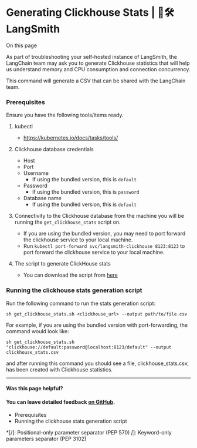 # Generating Clickhouse Stats | 🦜️🛠️ LangSmith

On this page

As part of troubleshooting your self-hosted instance of LangSmith, the LangChain team may ask you to generate Clickhouse statistics that will help us understand memory and CPU consumption and connection concurrency.

This command will generate a CSV that can be shared with the LangChain team.

### Prerequisites​

Ensure you have the following tools/items ready.

  1. kubectl

     * <https://kubernetes.io/docs/tasks/tools/>
  2. Clickhouse database credentials

     * Host
     * Port
     * Username
       * If using the bundled version, this is `default`
     * Password
       * If using the bundled version, this is `password`
     * Database name
       * If using the bundled version, this is `default`
  3. Connectivity to the Clickhouse database from the machine you will be running the `get_clickhouse_stats` script on.

     * If you are using the bundled version, you may need to port forward the clickhouse service to your local machine.
     * Run `kubectl port-forward svc/langsmith-clickhouse 8123:8123` to port forward the clickhouse service to your local machine.
  4. The script to generate ClickHouse stats

     * You can download the script from [here](https://github.com/langchain-ai/helm/blob/main/charts/langsmith/scripts/get_clickhouse_stats.sh)

### Running the clickhouse stats generation script​

Run the following command to run the stats generation script:
    
    
    sh get_clickhouse_stats.sh <clickhouse_url> --output path/to/file.csv  
    

For example, if you are using the bundled version with port-forwarding, the command would look like:
    
    
    sh get_clickhouse_stats.sh "clickhouse://default:password@localhost:8123/default" --output clickhouse_stats.csv  
    

and after running this command you should see a file, clickhouse_stats.csv, has been created with Clickhouse statistics.

* * *

#### Was this page helpful?

  

#### You can leave detailed feedback [on GitHub](https://github.com/langchain-ai/langsmith-docs/issues/new?title=DOC%3A+%3CPlease+write+a+comprehensive+title+after+the+%27DOC%3A+%27+prefix%3E).

  * Prerequisites
  * Running the clickhouse stats generation script

  *[/]: Positional-only parameter separator (PEP 570)
  *[*]: Keyword-only parameters separator (PEP 3102)